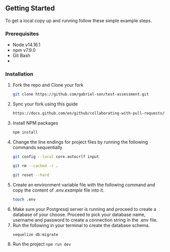 ## Getting Started
To get a local copy up and running follow these simple example steps.

### Prerequisites
- Node v14.16.1
- npm v7.9.0
- Git Bash
- 

### Installation
1. Fork the repo and Clone your fork
   ```sh
   git clone https://github.com/gabriel-son/test-assessment.git
   ```
2. Sync your fork using this guide
   ```sh
   https://docs.github.com/en/github/collaborating-with-pull-requests/working-with-forks/syncing-a-fork
   ```
3. Install NPM packages
   ```sh
   npm install
   ```
4. Change the line endings for project files by running the following commands sequentially
   ```sh
   git config --local core.autocrlf input
   ```
   ```sh
   git rm --cached -r . 
   ```
   ```sh
   git reset --hard 
   ```
5. Create an environment variable file with the following command and copy the content of *.env.example* file into it.
    ```sh
   touch .env 
   ```
6. Make sure your Postgresql server is running and proceed to create a database of your choose. Proceed to pick your database name, username and password to create a connection    string in the .env file.
7. Run the following in your terminal to create the database schema.
     ```sh
   sequelize db:migrate 
   ```
9. Run the project `npm run dev`
